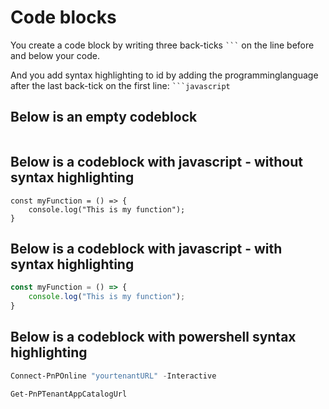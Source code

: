 
# Code blocks

You create a code block by writing three back-ticks ` ``` ` on the line before and below your code. 

And you add syntax highlighting to id by adding the programminglanguage after the last back-tick on the first line: ` ```javascript `


## Below is an empty codeblock
```
```

## Below is a codeblock with javascript - without syntax highlighting
```
const myFunction = () => {
    console.log("This is my function");
}
```

## Below is a codeblock with javascript - with syntax highlighting
```javascript
const myFunction = () => {
    console.log("This is my function");
}
```

## Below is a codeblock with powershell syntax highlighting
```powershell
Connect-PnPOnline "yourtenantURL" -Interactive

Get-PnPTenantAppCatalogUrl
```